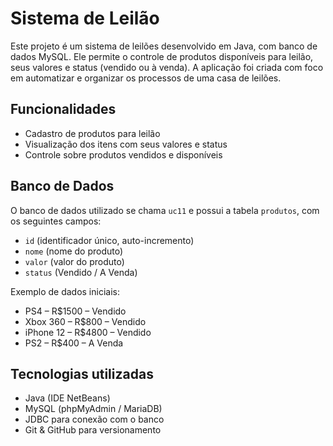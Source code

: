 # Sistema de Leilão

Este projeto é um sistema de leilões desenvolvido em Java, com banco de dados MySQL. Ele permite o controle de produtos disponíveis para leilão, seus valores e status (vendido ou à venda). A aplicação foi criada com foco em automatizar e organizar os processos de uma casa de leilões.

## Funcionalidades

- Cadastro de produtos para leilão
- Visualização dos itens com seus valores e status
- Controle sobre produtos vendidos e disponíveis

## Banco de Dados

O banco de dados utilizado se chama `uc11` e possui a tabela `produtos`, com os seguintes campos:

- `id` (identificador único, auto-incremento)
- `nome` (nome do produto)
- `valor` (valor do produto)
- `status` (Vendido / A Venda)

Exemplo de dados iniciais:
- PS4 – R$1500 – Vendido
- Xbox 360 – R$800 – Vendido
- iPhone 12 – R$4800 – Vendido
- PS2 – R$400 – A Venda

## Tecnologias utilizadas

- Java (IDE NetBeans)
- MySQL (phpMyAdmin / MariaDB)
- JDBC para conexão com o banco
- Git & GitHub para versionamento
